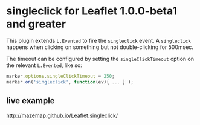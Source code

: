 # singleclick for Leaflet 1.0.0-beta1 and greater

This plugin extends `L.Evented` to fire the `singleclick` event. A `singleclick` happens when clicking on something but not double-clicking for 500msec.

The timeout can be configured by setting the `singleClickTimeout` option on the relevant `L.Evented`, like so:

```js
marker.options.singleClickTimeout = 250;
marker.on('singleclick', function(ev){ ... } );
```

## live example

http://mazemap.github.io/Leaflet.singleclick/
